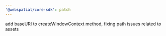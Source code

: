 ```yaml
---
'@webspatial/core-sdk': patch
---
```


add baseURI to createWindowContext method, fixing path issues related to assets
